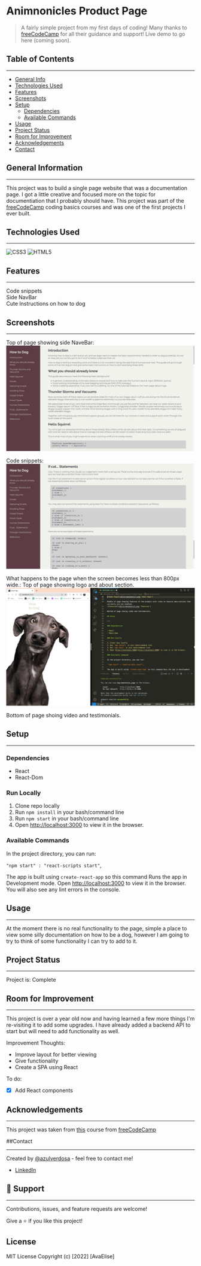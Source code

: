 # Animnonicles Product Page

> A fairly simple project from my first days of coding! Many thanks to [freeCodeCamp](https://www.freecodecamp.org/) for all their guidance and support! Live demo to go here (coming soon).

## Table of Contents

---

- [General Info](#general)
- [Technologies Used](#technologies-used)
- [Features](#features)
- [Screenshots](#screenshots)
- [Setup](#setup)
  - [Dependencies](#dependencies)
  - [Available Commands](#available-commands)
- [Usage](#usage)
- [Project Status](#project-status)
- [Room for Improvement](#room-for-improvement)
- [Acknowledgements](#acknowledgements)
- [Contact](#contact)

## General Information

---

This project was to build a single page website that was a documentation page. I got a little creative and focused more on the topic for documentiation that I probably should have. This project was part of the [freeCodeCamp](https://www.freecodecamp.org/) coding basics courses and was one of the first projects I ever built.

## Technologies Used

---

![CSS3](https://img.shields.io/badge/CSS3-1572B6.svg?style=for-the-badge&logo=CSS3&logoColor=white)
![HTML5](https://img.shields.io/badge/HTML5-E34F26.svg?style=for-the-badge&logo=HTML5&logoColor=white)

## Features

---

Code snippets <br/>
Side NavBar<br/>
Cute Instructions on how to dog

## Screenshots

---

Top of page showing side NaveBar:
![Home Page](/UI/screenshots/1.png 'Home Page')

Code snippets:
![Features](/UI/screenshots/2.png 'Features')

What happens to the page when the screen becomes less than 800px wide.:
Top of page showing logo and about section.
![Home Page](/UI/screenshots/3.png 'Home Page')

Bottom of page shoing video and testimonials.

## Setup

---

### Dependencies

- React
- React-Dom

### Run Locally

1. Clone repo locally
2. Run `npm install` in your bash/command line
3. Run `npm start` in your bash/command line
4. Open [http://localhost:3000](http://localhost:3000) to view it in the browser.

### Available Commands

In the project directory, you can run:

`"npm start" : "react-scripts start"`,

The app is built using `create-react-app` so this command Runs the app in Development mode. Open [http://localhost:3000](http://localhost:3000) to view it in the browser.
You will also see any lint errors in the console.

<!-- ### `"npm run dev": "concurrently "nodemon server" "npm run start"`,

For running the server and app together I am using concurrently this helps a lot in the MERN application as it runs both the server (client and server) concurrently. So you can work on them both together. -->

## Usage

---

At the moment there is no real functionality to the page, simple a place to view some silly documentation on how to be a dog, however I am going to try to think of some functionality I can try to add to it.

## Project Status

---

Project is: Complete

## Room for Improvement

---

This project is over a year old now and having learned a few more things I'm re-visiting it to add some upgrades. I have already added a backend API to start but will need to add functionality as well.

Improvement Thoughts:

- Improve layout for better viewing
- Give functionality
- Create a SPA using React

To do:

- [x] Add React components

## Acknowledgements

---

This project was taken from [this](https://www.freecodecamp.org/learn/2022/responsive-web-design/) course from [freeCodeCamp](https://www.freecodecamp.org)

##Contact

---

Created by [@azulverdosa](ellemocambo@gmail.com) - feel free to contact me!

- [LinkedIn](https://www.linkedin.com/in/avatorre/ 'linked')

## 🤝 Support

---

Contributions, issues, and feature requests are welcome!

Give a ⭐️ if you like this project!

## License

MIT License Copyright (c) [2022] [AvaElise]
